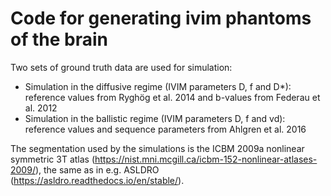 # Code for generating ivim phantoms of the brain

Two sets of ground truth data are used for simulation:
- Simulation in the diffusive regime (IVIM parameters D, f and D*): reference values from Ryghög et al. 2014 and b-values from Federau et al. 2012
- Simulation in the ballistic regime (IVIM parameters D, f and vd): reference values and sequence parameters from Ahlgren et al. 2016

The segmentation used by the simulations is the ICBM 2009a nonlinear symmetric 3T atlas (https://nist.mni.mcgill.ca/icbm-152-nonlinear-atlases-2009/), the same as in e.g. ASLDRO (https://asldro.readthedocs.io/en/stable/).